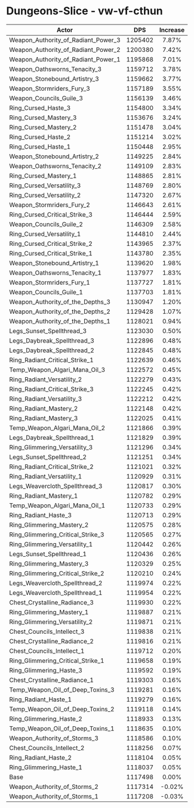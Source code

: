 # Dungeons-Slice - vw-vf-cthun
| Actor | DPS | Increase |
|---|:---:|:---:|
|Weapon_Authority_of_Radiant_Power_3|1205402|7.87%|
|Weapon_Authority_of_Radiant_Power_2|1200380|7.42%|
|Weapon_Authority_of_Radiant_Power_1|1195868|7.01%|
|Weapon_Oathsworns_Tenacity_3|1159712|3.78%|
|Weapon_Stonebound_Artistry_3|1159662|3.77%|
|Weapon_Stormriders_Fury_3|1157189|3.55%|
|Weapon_Councils_Guile_3|1156139|3.46%|
|Ring_Cursed_Haste_3|1154800|3.34%|
|Ring_Cursed_Mastery_3|1153676|3.24%|
|Ring_Cursed_Mastery_2|1151478|3.04%|
|Ring_Cursed_Haste_2|1151214|3.02%|
|Ring_Cursed_Haste_1|1150448|2.95%|
|Weapon_Stonebound_Artistry_2|1149225|2.84%|
|Weapon_Oathsworns_Tenacity_2|1149109|2.83%|
|Ring_Cursed_Mastery_1|1148865|2.81%|
|Ring_Cursed_Versatility_3|1148769|2.80%|
|Ring_Cursed_Versatility_2|1147320|2.67%|
|Weapon_Stormriders_Fury_2|1146643|2.61%|
|Ring_Cursed_Critical_Strike_3|1146444|2.59%|
|Weapon_Councils_Guile_2|1146309|2.58%|
|Ring_Cursed_Versatility_1|1144810|2.44%|
|Ring_Cursed_Critical_Strike_2|1143965|2.37%|
|Ring_Cursed_Critical_Strike_1|1143780|2.35%|
|Weapon_Stonebound_Artistry_1|1139620|1.98%|
|Weapon_Oathsworns_Tenacity_1|1137977|1.83%|
|Weapon_Stormriders_Fury_1|1137727|1.81%|
|Weapon_Councils_Guile_1|1137703|1.81%|
|Weapon_Authority_of_the_Depths_3|1130947|1.20%|
|Weapon_Authority_of_the_Depths_2|1129428|1.07%|
|Weapon_Authority_of_the_Depths_1|1128021|0.94%|
|Legs_Sunset_Spellthread_3|1123030|0.50%|
|Legs_Daybreak_Spellthread_3|1122896|0.48%|
|Legs_Daybreak_Spellthread_2|1122845|0.48%|
|Ring_Radiant_Critical_Strike_1|1122639|0.46%|
|Temp_Weapon_Algari_Mana_Oil_3|1122572|0.45%|
|Ring_Radiant_Versatility_2|1122279|0.43%|
|Ring_Radiant_Critical_Strike_3|1122245|0.42%|
|Ring_Radiant_Versatility_3|1122212|0.42%|
|Ring_Radiant_Mastery_2|1122148|0.42%|
|Ring_Radiant_Mastery_3|1122025|0.41%|
|Temp_Weapon_Algari_Mana_Oil_2|1121866|0.39%|
|Legs_Daybreak_Spellthread_1|1121829|0.39%|
|Ring_Glimmering_Versatility_3|1121296|0.34%|
|Legs_Sunset_Spellthread_2|1121251|0.34%|
|Ring_Radiant_Critical_Strike_2|1121021|0.32%|
|Ring_Radiant_Versatility_1|1120929|0.31%|
|Legs_Weavercloth_Spellthread_3|1120817|0.30%|
|Ring_Radiant_Mastery_1|1120782|0.29%|
|Temp_Weapon_Algari_Mana_Oil_1|1120733|0.29%|
|Ring_Radiant_Haste_3|1120713|0.29%|
|Ring_Glimmering_Mastery_2|1120575|0.28%|
|Ring_Glimmering_Critical_Strike_3|1120565|0.27%|
|Ring_Glimmering_Versatility_1|1120442|0.26%|
|Legs_Sunset_Spellthread_1|1120436|0.26%|
|Ring_Glimmering_Mastery_3|1120329|0.25%|
|Ring_Glimmering_Critical_Strike_2|1120210|0.24%|
|Legs_Weavercloth_Spellthread_2|1119974|0.22%|
|Legs_Weavercloth_Spellthread_1|1119954|0.22%|
|Chest_Crystalline_Radiance_3|1119930|0.22%|
|Ring_Glimmering_Mastery_1|1119887|0.21%|
|Ring_Glimmering_Versatility_2|1119871|0.21%|
|Chest_Councils_Intellect_3|1119838|0.21%|
|Chest_Crystalline_Radiance_2|1119816|0.21%|
|Chest_Councils_Intellect_1|1119712|0.20%|
|Ring_Glimmering_Critical_Strike_1|1119658|0.19%|
|Ring_Glimmering_Haste_3|1119592|0.19%|
|Chest_Crystalline_Radiance_1|1119303|0.16%|
|Temp_Weapon_Oil_of_Deep_Toxins_3|1119281|0.16%|
|Ring_Radiant_Haste_1|1119279|0.16%|
|Temp_Weapon_Oil_of_Deep_Toxins_2|1119118|0.14%|
|Ring_Glimmering_Haste_2|1118933|0.13%|
|Temp_Weapon_Oil_of_Deep_Toxins_1|1118635|0.10%|
|Weapon_Authority_of_Storms_3|1118586|0.10%|
|Chest_Councils_Intellect_2|1118256|0.07%|
|Ring_Radiant_Haste_2|1118104|0.05%|
|Ring_Glimmering_Haste_1|1118037|0.05%|
|Base|1117498|0.00%|
|Weapon_Authority_of_Storms_2|1117314|-0.02%|
|Weapon_Authority_of_Storms_1|1117208|-0.03%|
